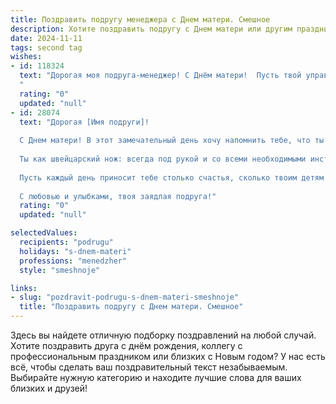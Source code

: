 ```yaml
---
title: Поздравить подругу менеджера с Днем матери. Смешное
description: Хотите поздравить подругу с Днем матери или другим праздником? Наш ИИ создаст незабываемое поздравление, а вы обязательно выделитесь среди других.  
date: 2024-11-11
tags: second tag
wishes:
- id: 118324
  text: "Дорогая моя подруга-менеджер! С Днём матери!  Пусть твой управленческий талант поможет тебе  с лёгкостью руководить не только проектами, но и бунтом маленьких  хулиганов (ах, эти дети!).  Желаю тебе терпения,  больше свободного времени (хотя бы на чашечку кофе в тишине!), и чтобы  малыши  вкладывали в твою копилку не только новые заботы, но и  безграничную любовь!
  "
  rating: "0"
  updated: "null"
- id: 28074
  text: "Дорогая [Имя подруги]!
  
  С Днем матери! В этот замечательный день хочу напомнить тебе, что ты не только великолепный менеджер, но и мастер управления не только проектами, но и детскими праздниками, домашними делами и, конечно, нашими вечеринками!
  
  Ты как швейцарский нож: всегда под рукой и со всеми необходимыми инструментами, чтобы справиться с любой задачей! Пусть твой список \"дел на сегодня\" будет таким же коротким, как твой отпуск, а радости – бесконечными, как количество клиентов, которые звонят тебе в вечернее время!
  
  Пусть каждый день приносит тебе столько счастья, сколько твоим детям приносит твоя горка вкусняшек и сладостей! Желаю тебе, чтобы твоя работа шла гладко, как хорошо отлаженный процесс, а в жизни было столько счастья, сколько смайлов ты отправляешь в чате!
  
  С любовью и улыбками, твоя заядлая подруга!"
  rating: "0"
  updated: "null"

selectedValues:
  recipients: "podrugu"
  holidays: "s-dnem-materi"
  professions: "menedzher"
  style: "smeshnoje"

links:
- slug: "pozdravit-podrugu-s-dnem-materi-smeshnoje"
  title: "Поздравить подругу с Днем матери. Смешное"
---
```


Здесь вы найдете отличную подборку поздравлений на любой случай.
Хотите поздравить друга с днём рождения, коллегу с профессиональным праздником или близких с Новым годом? У нас есть всё, чтобы сделать ваш поздравительный текст незабываемым. Выбирайте нужную категорию и находите лучшие слова для ваших близких и друзей!
